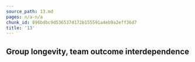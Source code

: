 ```yaml
---
source_path: 13.md
pages: n/a-n/a
chunk_id: 896bdbc9d536537d172b155591a4eb9a2eff36d7
title: '13'
---
```

## Group longevity, team outcome interdependence
